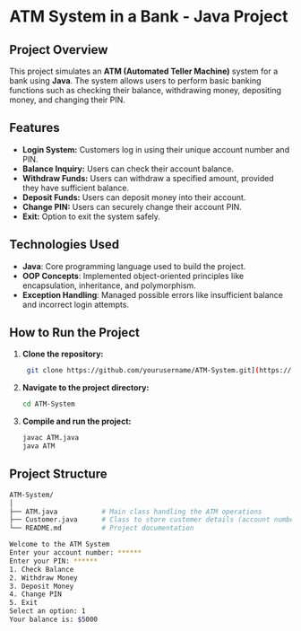 # ATM System in a Bank - Java Project

## Project Overview

This project simulates an **ATM (Automated Teller Machine)** system for a bank using **Java**. The system allows users to perform basic banking functions such as checking their balance, withdrawing money, depositing money, and changing their PIN.

## Features

- **Login System:** Customers log in using their unique account number and PIN.
- **Balance Inquiry:** Users can check their account balance.
- **Withdraw Funds:** Users can withdraw a specified amount, provided they have sufficient balance.
- **Deposit Funds:** Users can deposit money into their account.
- **Change PIN:** Users can securely change their account PIN.
- **Exit:** Option to exit the system safely.

## Technologies Used

- **Java**: Core programming language used to build the project.
- **OOP Concepts**: Implemented object-oriented principles like encapsulation, inheritance, and polymorphism.
- **Exception Handling**: Managed possible errors like insufficient balance and incorrect login attempts.

## How to Run the Project

1. **Clone the repository:**

    ```bash
     git clone https://github.com/yourusername/ATM-System.git](https://github.com/ArBhagavath02/ATM-System-in-a-Bank---Java-Project.git
    ```

2. **Navigate to the project directory:**

    ```bash
    cd ATM-System
    ```

3. **Compile and run the project:**

    ```bash
    javac ATM.java
    java ATM
    ```

## Project Structure

```bash
ATM-System/
│
├── ATM.java           # Main class handling the ATM operations
├── Customer.java      # Class to store customer details (account number, balance, PIN)
└── README.md          # Project documentation

Welcome to the ATM System
Enter your account number: ******
Enter your PIN: ******
1. Check Balance
2. Withdraw Money
3. Deposit Money
4. Change PIN
5. Exit
Select an option: 1
Your balance is: $5000



